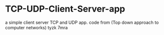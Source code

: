 # TCP-UDP-Client-Server-app
a simple client server TCP and UDP app. code from (Top down approach to computer networks)
tyzk 7mra
